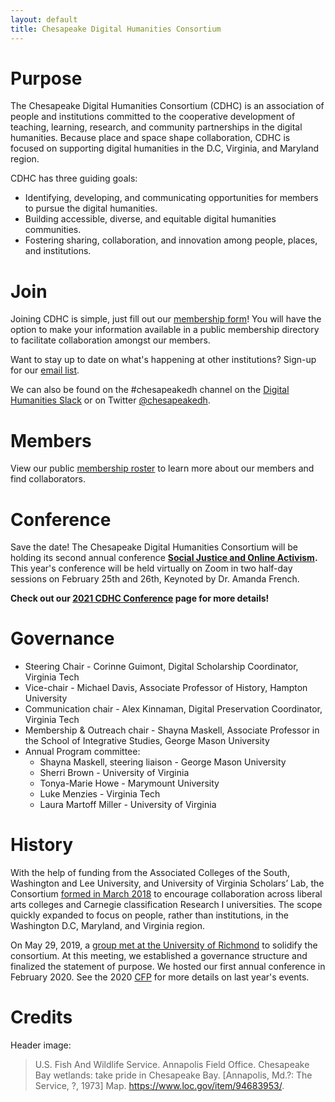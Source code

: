 ```yaml
---
layout: default
title: Chesapeake Digital Humanities Consortium
---
```


# Purpose
The Chesapeake Digital Humanities Consortium (CDHC) is an association of people and institutions committed to the cooperative development of teaching, learning, research, and community partnerships in the digital humanities. Because place and space shape collaboration, CDHC is focused on supporting digital humanities in the D.C, Virginia, and Maryland region.

CDHC has three guiding goals:

* Identifying, developing, and communicating opportunities for members to pursue the digital humanities.
* Building accessible, diverse, and equitable digital humanities communities.
* Fostering sharing, collaboration, and innovation among people, places, and institutions.

# Join
Joining CDHC is simple, just fill out our [membership form](https://docs.google.com/forms/d/e/1FAIpQLSfOUCgsA4eVrXws38-OQ9gmDj6qnazKx0Lnpu409OkMzO6JGA/viewform?usp=sf_link)! You will have the option to make your information available in a public membership directory to facilitate collaboration amongst our members.

Want to stay up to date on what's happening at other institutions? Sign-up for our [email list](https://groups.google.com/forum/#!forum/chesapeakedh).

We can also be found on the #chesapeakedh channel on the [Digital Humanities Slack](http://tinyurl.com/DHslack) or on Twitter [@chesapeakedh](http://twitter.com/chesapeakedh).

# Members
View our public [membership roster](https://docs.google.com/spreadsheets/d/1GChEHwmtmvwgv3E16cH7URkSdhd3IIlODzAuoHaWIwQ/edit?usp=sharing) to learn more about our members and find collaborators.

# Conference

Save the date! The Chesapeake Digital Humanities Consortium will be holding its second annual conference **[Social Justice and Online Activism](https://chesapeakedh.github.io/conference-2021).** This year's conference will be held virtually on Zoom in two half-day sessions on February 25th and 26th, Keynoted by Dr. Amanda French.

**Check out our [2021 CDHC Conference](https://chesapeakedh.github.io/conference-2021) page for more details!** 

# Governance
* Steering Chair - Corinne Guimont, Digital Scholarship Coordinator, Virginia Tech
* Vice-chair - Michael Davis, Associate Professor of History, Hampton University
* Communication chair - Alex Kinnaman, Digital Preservation Coordinator, Virginia Tech
* Membership & Outreach chair - Shayna Maskell, Associate Professor in the School of Integrative Studies, George Mason University
* Annual Program committee:
  * Shayna Maskell, steering liaison - George Mason University
  * Sherri Brown - University of Virginia
  * Tonya-Marie Howe - Marymount University
  * Luke Menzies - Virginia Tech
  * Laura Martoff Miller - University of Virginia

# History
With the help of funding from the Associated Colleges of the South, Washington and Lee University, and University of Virginia Scholars’ Lab, the Consortium [formed in March 2018](http://symposium.scholarslab.org/) to encourage collaboration across liberal arts colleges and Carnegie classification Research I universities. The scope quickly expanded to focus on people, rather than institutions, in the Washington D.C, Maryland, and Virginia region.

On May 29, 2019, a [group met at the University of Richmond](https://github.com/nolauren/workshops/blob/master/cheasepeake.md) to solidify the consortium. At this meeting, we established a governance structure and finalized the statement of purpose. We hosted our first annual conference in February 2020. See the 2020 [CFP](/conference-2020) for more details on last year's events.


# Credits
Header image:
> U.S. Fish And Wildlife Service. Annapolis Field Office. Chesapeake Bay wetlands: take pride in Chesapeake Bay. [Annapolis, Md.?: The Service, ?, 1973] Map. https://www.loc.gov/item/94683953/.
